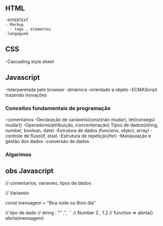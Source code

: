 ## HTML
    -HYPERTEXT
    - Markup
      - tags , elementos
    -langaguem 

## CSS
  -Cascading style sheet

## Javascript
  -Interperetada pelo browser
  -dinãmica
  -orientado a objeto
  -ECMAScript trazendo inovações

  ### Conceitos fundamentais de programação 

  -comentarios
  -Declaração de variáveis(const(não mudar), let(consegui mudar))
  -Operadores(atribuição, concentenação)
  Tipos de dados(string, number, boolean, date)
  -Estrutura de dados (funcions, object, array)
  -controle de fluxo(if, else)
  -Estrutura de repetição(for)
  -Manipulação e gestão dos dados
    -conversão de dados


 ### Algarimos 

 ## obs Javascript

 // comentarios, variavies, tipos de dados

  // Variaveis

  const mensagem = "Boa noite ou Bom dia"

  // tipo de dado
    // string : "" ,'', ``
    // Number 2 , 1.2
    // function => alerta()
  alerta(mensagem)

